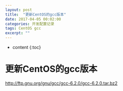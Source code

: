 ```yaml
---
layout: post
title:  "更新CentOS的gcc版本"
date: 2017-04-05 00:02:00
categories: 开发配置记录
tags: CentOS gcc
excerpt: ""
---
```


* content
{:toc}

# 更新CentOS的gcc版本

http://ftp.gnu.org/gnu/gcc/gcc-6.2.0/gcc-6.2.0.tar.bz2

```

```


